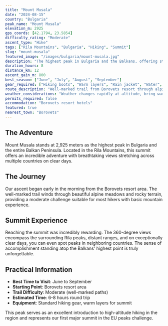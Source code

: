 ```yaml
---
title: "Mount Musala"
date: "2024-08-15"
country: "Bulgaria"
peak_name: "Mount Musala"
elevation_m: 2925
gps_coords: [42.1794, 23.5854]
difficulty_rating: "Moderate"
ascent_type: "Hike"
tags: ["Rila Mountains", "Bulgaria", "Hiking", "Summit"]
slug: "mount-musala"
featured_image: "/images/bulgaria/mount-musala.jpg"
description: "The highest peak in Bulgaria and the Balkans, offering stunning panoramic views across the Rila Mountains."
duration_hours: 8
distance_km: 12
ascent_gain_m: 800
best_season: ["June", "July", "August", "September"]
gear_required: ["Hiking boots", "Warm layers", "Rain jacket", "Water", "Snacks"]
route_description: "Well-marked trail from Borovets resort through alpine meadows"
weather_considerations: "Weather changes rapidly at altitude, bring warm layers"
permits_required: false
accommodation: "Borovets resort hotels"
featured: true
nearest_town: "Borovets"
---
```


## The Adventure

Mount Musala stands at 2,925 meters as the highest peak in Bulgaria and the entire Balkan Peninsula. Located in the Rila Mountains, this summit offers an incredible adventure with breathtaking views stretching across multiple countries on clear days.

## The Journey

Our ascent began early in the morning from the Borovets resort area. The well-marked trail winds through beautiful alpine meadows and rocky terrain, providing a moderate challenge suitable for most hikers with basic mountain experience.

## Summit Experience

Reaching the summit was incredibly rewarding. The 360-degree views encompass the surrounding Rila peaks, distant ranges, and on exceptionally clear days, you can even spot peaks in neighboring countries. The sense of accomplishment standing atop the Balkans' highest point is truly unforgettable.

## Practical Information

- **Best Time to Visit**: June to September
- **Starting Point**: Borovets resort area
- **Trail Difficulty**: Moderate (well-marked paths)
- **Estimated Time**: 6-8 hours round trip
- **Equipment**: Standard hiking gear, warm layers for summit

This peak serves as an excellent introduction to high-altitude hiking in the region and represents our first major summit in the EU peaks challenge. 